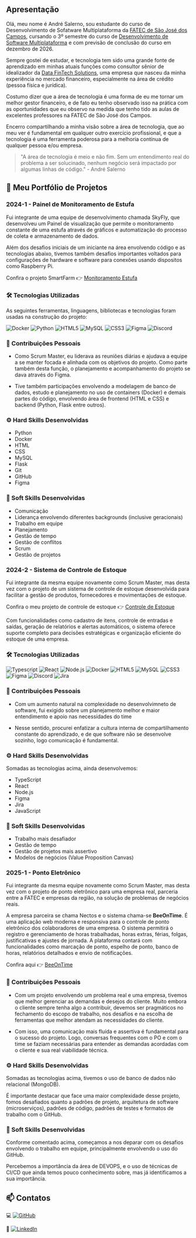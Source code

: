 ## Apresentação

Olá, meu nome é André Salerno, sou estudante do curso de Desenvolvimento de Sofatware Multiplataforma da [FATEC de São José dos Campos](https://sjc.fatec.sp.gov.br/), cursando o 3º semestre do curso de [Desenvolvimento de Software Multiplataforma](https://sjc.fatec.sp.gov.br/curso_dsm) e com previsão de conclusão do curso em dezembro de 2026.

Sempre gostei de estudar, e tecnologia tem sido uma grande fonte de aprendizado em minhas atuais funções como consultor sênior de idealizador da [Data FinTech Solutions](https://www.datafintechsolutions.com/), uma empresa que nasceu da minha experiência no mercado financeiro, especialmente na área de crédito (pessoa física e jurídica).

Costumo dizer que a área de tecnologia é uma forma de eu me tornar um melhor gestor financeiro, e de fato eu tenho observado isso na prática com as oportunidades que eu observo na medida que tenho tido as aulas de excelentes professores na FATEC de São José dos Campos.

Encerro compartilhando a minha visão sobre a área de tecnologia, que ao meu ver é fundamental em qualquer outro exercício profissional, e que a tecnologia é uma ferramenta poderosa para a melhoria contínua de qualquer pessoa e/ou empresa.

> "A área de tecnologia é meio e não fim. Sem um entendimento real do problema a ser solucinado, nenhum negócio será impactado por algumas linhas de código." - André Salerno

## 🧠 Meu Portfólio de Projetos

### **2024-1** - Painel de Monitoramento de Estufa

Fui integrante de uma equipe de desenvolvimento chamada SkyFly, que desenvolveu um Painel de visualização que permite o monitoramento constante de uma estufa através de gráficos e automatização do processo de coleta e armazenamento de dados.

Além dos desafios iniciais de um iniciante na área envolvendo código e as tecnologias abaixo, tivemos também desafios importantes voltados para configurações de hardware e software para conexões usando dispositos como Raspberry Pi.

Confira o projeto SmartFarm 👉 [Monitoramento Estufa](https://github.com/SkyFlyTeam/SmartFarm)


### 🛠️ Tecnologias Utilizadas

As seguintes ferramentas, linguagens, bibliotecas e tecnologias foram usadas na construção do projeto:

![Docker](https://img.shields.io/badge/docker-%230db7ed.svg?style=for-the-badge&logo=docker&logoColor=white)
![Python](https://img.shields.io/badge/python-3670A0?style=for-the-badge&logo=python&logoColor=ffdd54)
![HTML5](https://img.shields.io/badge/html5-%23E34F26.svg?style=for-the-badge&logo=html5&logoColor=white)
![MySQL](https://img.shields.io/badge/mysql-4479A1.svg?style=for-the-badge&logo=mysql&logoColor=white)
![CSS3](https://img.shields.io/badge/css3-%231572B6.svg?style=for-the-badge&logo=css3&logoColor=white)
![Figma](https://img.shields.io/badge/figma-%23F24E1E.svg?style=for-the-badge&logo=figma&logoColor=white)
![Discord](https://img.shields.io/badge/Discord-%235865F2.svg?style=for-the-badge&logo=discord&logoColor=white)

### 👥 Contribuições Pessoais

- Como Scrum Master, eu liderava as reuniões diárias e ajudava a equipe a se manter focada e alinhada com os objetivos do projeto. Como parte também desta função, o planejamento e acompanhamento do projeto se dava através do Figma.

- Tive também participações envolvendo a modelagem de banco de dados, estudo e planejamento no uso de containers (Docker) e demais partes do código, envolvendo área de frontend (HTML e CSS) e backend (Python, Flask entre outros).

### ⚙️ Hard Skills Desenvolvidas

- Python
- Docker
- HTML
- CSS
- MySQL
- Flask
- Git
- GitHub
- Figma

### 🧠 Soft Skills Desenvolvidas

- Comunicação
- Liderança envolvendo diferentes backgrounds (inclusive geracionais)
- Trabalho em equipe
- Planejamento
- Gestão de tempo
- Gestão de conflitos
- Scrum
- Gestão de projetos

### **2024-2** - Sistema de Controle de Estoque

Fui integrante da mesma equipe novamente como Scrum Master, mas desta vez com o projeto de um sistema de controle de estoque desenvolvida para facilitar a gestão de produtos, fornecedores e movimentações de estoque.

Confira o meu projeto de controle de estoque 👉 [Controle de Estoque](https://github.com/SkyFlyTeam/cloudStock)


Com funcionalidades como cadastro de itens, controle de entradas e saídas, geração de relatórios e alertas automáticos, o sistema oferece suporte completo para decisões estratégicas e organização eficiente do estoque de uma empresa.

### 🛠️ Tecnologias Utilizadas

![Typescript](https://img.shields.io/badge/TypeScript-20232A?style=for-the-badge&logo=typescript&logoColor=007ACC)
![React](https://img.shields.io/badge/React-20232A?style=for-the-badge&logo=react&logoColor=61DAFB)
![Node.js](https://img.shields.io/badge/Node%20js-20232A?style=for-the-badge&logo=nodedotjs&logoColor=339933)
![Docker](https://img.shields.io/badge/docker-20232A?style=for-the-badge&logo=docker&logoColor=87CEEB)
![HTML5](https://img.shields.io/badge/html5-20232A?style=for-the-badge&logo=html5&logoColor=FF6347)
![MySQL](https://img.shields.io/badge/mysql-20232A?style=for-the-badge&logo=mysql&logoColor=4682B4)
![CSS3](https://img.shields.io/badge/css3-20232A?style=for-the-badge&logo=css3&logoColor=4682B4)
![Figma](https://img.shields.io/badge/figma-20232A?style=for-the-badge&logo=figma&logoColor=800000)
![Discord](https://img.shields.io/badge/Discord-20232A?style=for-the-badge&logo=discord&logoColor=61DAFB)
![Jira](https://img.shields.io/badge/Jira-20232A?style=for-the-badge&logo=Jira&logoColor=4169E1)

### 👥 Contribuições Pessoais

- Com um aumento natural na complexidade no desenvolvimneto de software, fui exigido sobre um planejamento melhor e maior entendimento e apoio nas necessidades do time

- Nesse sentido, procurei enfatizar a cultura interna de compartilhamento constante do aprendizado, e de que software não se desenvolve sozinho, logo comunicação é fundamental.

### ⚙️ Hard Skills Desenvolvidas

Somadas as tecnologias acima, ainda desenvolvemos:

- TypeScript
- React
- Node.js
- Figma
- Jira
- JavaScript

### 🧠 Soft Skills Desenvolvidas

- Trabalho mais desafiador
- Gestão de tempo
- Gestão de projetos mais assertivo
- Modelos de negócios (Value Proposition Canvas)

### **2025-1** - Ponto Eletrônico

Fui integrante da mesma equipe novamente como Scrum Master, mas desta vez com o projeto de ponto eletrônico para uma empresa real, parceria entre a FATEC e empresas da região, na solução de problemas de negócios reais.

A empresa parceira se chama Nectos e o sistema chama-se **BeeOnTime**. É uma aplicação web moderna e responsiva para o controle de ponto eletrônico dos colaboradores de uma empresa. O sistema permitirá o registro e gerenciamento de horas trabalhadas, horas extras, férias, folgas, justificativas e ajustes de jornada. A plataforma contará com funcionalidades como marcação de ponto, espelho de ponto, banco de horas, relatórios detalhados e envio de notificações.

Confira aqui 👉 [BeeOnTime](https://github.com/SkyFlyTeam/beeOnTime-documentation)

### 👥 Contribuições Pessoais

- Com um projeto envolvendo um problema real e uma empresa, tivemos que melhor gerenciar as demandas e desejos do cliente. Muito embora o cliente sempre tenha algo a contribuir, devemos ser pragmáticos no fechamento do escopo de trabalho, nos desafios e na escolha de ferramentas que melhor atendam as necessidades do cliente.

- Com isso, uma comunicação mais fluída e assertiva é fundamental para o sucesso do projeto. Logo, conversas frequentes com o PO e com o time se faziam necessárias para entender as demandas acordadas com o cliente e sua real viabilidade técnica.

### ⚙️ Hard Skills Desenvolvidas

Somadas as tecnologias acima, tivemos o uso de banco de dados não relacional (MongoDB).

É importante destacar que face uma maior complexidade desse projeto, fomos desafiados quanto a padrões de projeto, arquitetura de software (microserviços), padrões de código, padrões de testes e formatos de trabalho com o GitHub.


### 🧠 Soft Skills Desenvolvidas

Conforme comentado acima, começamos a nos deparar com os desafios envolvendo o trabalho em equipe, principalmente envolvendo o uso do GitHub.

Percebemos a importância da área de DEVOPS, e o uso de técnicas de CI/CD que ainda temos pouco conhecimento sobre, mas já identificamos a sua importância.

## 📫 Contatos

💻 [![GitHub](https://img.shields.io/badge/Apresentação-GitHub-blue)](https://github.com/andresalerno)

💼 [![LinkedIn](https://img.shields.io/badge/LinkedIn-Perfil-blue?logo=linkedin&style=flat)](https://www.linkedin.com/in/andresalerno/)

